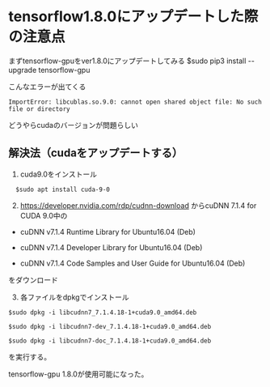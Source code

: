 # tensorflow1.8.0にアップデートした際の注意点

まずtensorflow-gpuをver1.8.0にアップデートしてみる
$sudo pip3 install --upgrade tensorflow-gpu

こんなエラーが出てくる
```
ImportError: libcublas.so.9.0: cannot open shared object file: No such file or directory
```

どうやらcudaのバージョンが問題らしい

## 解決法（cudaをアップデートする）

1. cuda9.0をインストール
```
  $sudo apt install cuda-9-0
```

2. https://developer.nvidia.com/rdp/cudnn-download からcuDNN 7.1.4 for CUDA 9.0中の

- cuDNN v7.1.4 Runtime Library for Ubuntu16.04 (Deb)

- cuDNN v7.1.4 Developer Library for Ubuntu16.04 (Deb)

- cuDNN v7.1.4 Code Samples and User Guide for Ubuntu16.04 (Deb)

をダウンロード

3. 各ファイルをdpkgでインストール
```
$sudo dpkg -i libcudnn7_7.1.4.18-1+cuda9.0_amd64.deb
```
```
$sudo dpkg -i libcudnn7-dev_7.1.4.18-1+cuda9.0_amd64.deb
```

```
$sudo dpkg -i libcudnn7-doc_7.1.4.18-1+cuda9.0_amd64.deb
```
を実行する。

tensorflow-gpu 1.8.0が使用可能になった。



